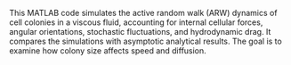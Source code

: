 This MATLAB code simulates the active random walk (ARW) dynamics of cell colonies in a viscous fluid, accounting for internal cellular forces, angular orientations, stochastic fluctuations, and hydrodynamic drag. It compares the simulations with asymptotic analytical results. The goal is to examine how colony size affects speed and diffusion.
